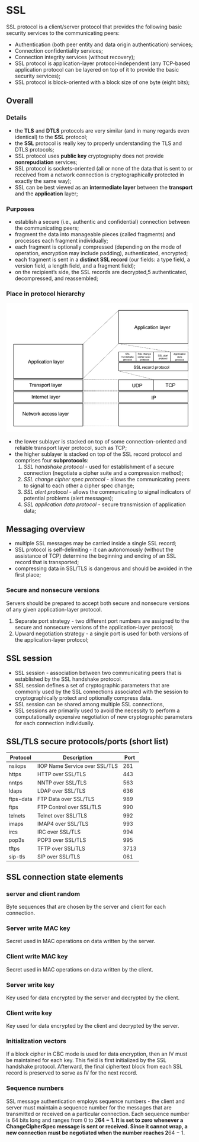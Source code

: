 # SSL

SSL protocol is a client/server protocol that provides the following basic security services to the communicating peers:

- Authentication (both peer entity and data origin authentication) services;
- Connection confidentiality services;
- Connection integrity services (without recovery);
- SSL protocol is application-layer protocol-independent (any TCP-based application protocol can be layered on top of it to provide the basic security services);
- SSL protocol is block-oriented with a block size of one byte (eight bits);

## Overall

### Details

- the **TLS** and **DTLS** protocols are very similar (and in many regards even identical) to the **SSL** protocol;
- the **SSL** protocol is really key to properly understanding the TLS and DTLS protocols;
- SSL protocol uses **public key** cryptography does not provide **nonrepudiation** services;
- SSL protocol is sockets-oriented (all or none of the data that is sent to or received from a network connection is cryptographically protected in exactly the same way);
- SSL can be best viewed as an **intermediate layer** between the **transport** and the **application** layer;

### Purposes

- establish a secure (i.e., authentic and confidential) connection between the communicating peers;
- fragment the data into manageable pieces (called fragments) and processes each fragment individually;
- each fragment is optionally compressed (depending on the mode of operation, encryption may include padding), authenticated, encrypted;
- each fragment is sent in a **distinct SSL record** (our fields: a type field, a version field, a length field, and a fragment field);
- on the recipient’s side, the SSL records are decrypted,5 authenticated, decompressed, and reassembled;

### Place in protocol hierarchy

![ssl and other protocols](images/ssl1.png)

- the lower sublayer is stacked on top of some connection-oriented and reliable transport layer protocol, such as TCP;
- the higher sublayer is stacked on top of the SSL record protocol and comprises four **subprotocols**:
  1. _SSL handshake protocol_ - used for establishment of a secure connection (negotiate a cipher suite and a compression method);
  2. _SSL change cipher spec protocol_ - allows the communicating peers to signal to each other a cipher spec change;
  3. _SSL alert protocol_ - allows the communicating to signal indicators of potential problems (alert messages);
  4. _SSL application data protocol_ - secure transmission of application data;

## Messaging overview

- multiple SSL messages may be carried inside a single SSL record;
- SSL protocol is self-delimiting - it can autonomously (without the assistance of TCP) determine the beginning and ending of an SSL record that is transported;
- compressing data in SSL/TLS is dangerous and should be avoided in the first place;

### Secure and nonsecure versions

Servers should be prepared to accept both secure and nonsecure versions of any given application-layer protocol.

1. Separate port strategy - two different port numbers are assigned to the secure and nonsecure versions of the application-layer protocol;
2. Upward negotiation strategy - a single port is used for both versions of the application-layer protocol;

## SSL session 

- SSL session - association between two communicating peers that is established by the SSL handshake protocol. 
- SSL session defines a set of cryptographic  parameters that are commonly used by the SSL connections associated with the session to cryptographically protect and optionally compress data.
- SSL session can be shared among multiple SSL connections,
- SSL sessions are primarily used to avoid the necessity to perform a computationally expensive negotiation of new cryptographic parameters for each connection individually.

## SSL/TLS secure protocols/ports (short list)

| Protocol  | Description                    | Port  |
|-----------|--------------------------------|-------|
| nsiiops   | IIOP Name Service over SSL/TLS | 261   |
| https     | HTTP over SSL/TLS              | 443   |
| nntps     | NNTP over SSL/TLS              | 563   |
| ldaps     | LDAP over SSL/TLS              | 636   |
| ftps-data | FTP Data over SSL/TLS          | 989   |
| ftps      | FTP Control over SSL/TLS       | 990   |
| telnets   | Telnet over SSL/TLS            | 992   |
| imaps     | IMAP4 over SSL/TLS             | 993   |
| ircs      | IRC over SSL/TLS               | 994   |
| pop3s     | POP3 over SSL/TLS              | 995   |
| tftps     | TFTP over SSL/TLS              | 3713  |
| sip-tls   | SIP over SSL/TLS               | 061   |

## SSL connection state elements

### server and client random

Byte sequences that are chosen by the server and client for each connection.

### Server write MAC key

Secret used in MAC operations on data written by the server.

### Client write MAC key

Secret used in MAC operations on data written by the client.

### Server write key

Key used for data encrypted by the server and decrypted by the client.

### Client write key

Key used for data encrypted by the client and decrypted by the server.

### Initialization vectors

If a block cipher in CBC mode is used for data encryption, then an IV must be maintained for each key. This field is first initialized by the SSL handshake protocol. 
Afterward, the final ciphertext block from each SSL record is preserved to serve as IV for the next record.

### Sequence numbers

SSL message authentication employs sequence numbers - the client and server must maintain a sequence number for the messages that are transmitted or received on a particular 
connection. Each sequence number is 64 bits long and ranges from 0 to 2**64 − 1. It is set to zero whenever a ChangeCipherSpec message is sent or received. Since it cannot 
wrap, a new connection must be negotiated when the number reaches 2**64 − 1.
